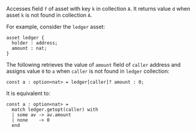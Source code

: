 Accesses field `f` of asset with key `k` in collection `A`. It returns value `d` when asset `k` is not found in collection `A`.

For example, consider the `ledger` asset:
```archetype
asset ledger {
  holder : address;
  amount : nat;
}
```

The following retrieves the value of `amount` field of `caller` address and assigns value `0` to `a` when `caller` is not found in `ledger` collection:
```archetype
const a : option<nat> = ledger[caller]? amount : 0;
```

It is equivalent to:
```archetype
const a : option<nat> =
  match ledger.getopt(caller) with
  | some av -> av.amount
  | none    -> 0
  end
```